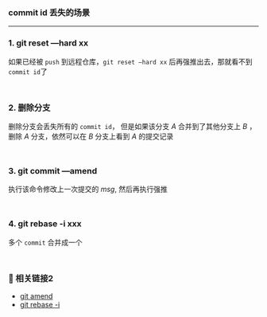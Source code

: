 ### commit id 丢失的场景
***

### 1. git reset —hard xx
如果已经被 `push` 到远程仓库，`git reset —hard xx` 后再强推出去，那就看不到 `commit id`了
<div style='margin-top: 50px'></div>

### 2. 删除分支
删除分支会丢失所有的 `commit id`， 但是如果该分支 *A* 合并到了其他分支上 *B* ，删除 *A* 分支，依然可以在 *B* 分支上看到 *A* 的提交记录
<div style='margin-top: 50px'></div>

### 3. git commit —amend
执行该命令修改上一次提交的 *msg*, 然后再执行强推
<div style='margin-top: 50px'></div>

### 4. git rebase -i xxx
多个 `commit` 合并成一个
<div style='margin-top: 50px'></div>

### 🔗 相关链接2
- [git amend](https://zhuanlan.zhihu.com/p/100243017)
- [git rebase -i](https://blog.51cto.com/u_15230485/2821427)